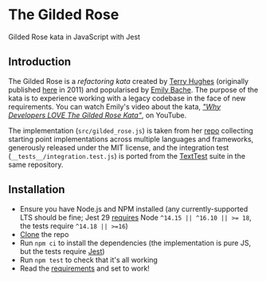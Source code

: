 # The Gilded Rose

Gilded Rose kata in JavaScript with Jest

## Introduction

The Gilded Rose is a _refactoring kata_ created by [Terry Hughes] (originally published [here][refactor-this] in 2011) and popularised by [Emily Bache]. The purpose of the kata is to experience working with a legacy codebase in the face of new requirements. You can watch Emily's video about the kata, [_"Why Developers LOVE The Gilded Rose Kata"_][youtube], on YouTube.

The implementation (`src/gilded_rose.js`) is taken from her [repo] collecting starting point implementations across multiple languages and frameworks, generously released under the MIT license, and the integration test (`__tests__/integration.test.js`) is ported from the [TextTest] suite in the same repository.

## Installation

- Ensure you have Node.js and NPM installed (any currently-supported LTS should be fine; Jest 29 [requires][jest-compat] Node `^14.15 || ^16.10 || >= 18`, the tests require `^14.18 || >=16`)
- [Clone][github-clone] the repo
- Run `npm ci` to install the dependencies (the implementation is pure JS, but the tests require [Jest])
- Run `npm test` to check that it's all working
- Read the [requirements] and set to work!

[emily bache]: https://github.com/emilybache
[github-clone]: https://docs.github.com/en/repositories/creating-and-managing-repositories/cloning-a-repository
[jest]: https://jestjs.io/
[jest-compat]: https://jestjs.io/docs/upgrading-to-jest29#compatibility
[refactor-this]: https://iamnotmyself.com/refactor-this-the-gilded-rose-kata/
[repo]: https://github.com/emilybache/GildedRose-Refactoring-Kata
[requirements]: ./src/GildedRoseRequirements.md
[terry hughes]: https://github.com/TerryHughes
[texttest]: https://texttest.org/
[youtube]: https://youtu.be/Mt4XpGxigT4
